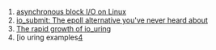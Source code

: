  1. [asynchronous block I/O on Linux][1]
 2. [io_submit: The epoll alternative you've never heard about][2]
 3. [The rapid growth of io_uring][3]
 4. [io uring examples[4]
 
[1]: https://stackoverflow.com/questions/13407542/is-there-really-no-asynchronous-block-i-o-on-linux
[2]: https://blog.cloudflare.com/io_submit-the-epoll-alternative-youve-never-heard-about/
[3]: https://lwn.net/Articles/810414/
[4]: https://gist.github.com/NobodyXu/f73d990d2fe72f02c57e6dd8cba323f8
